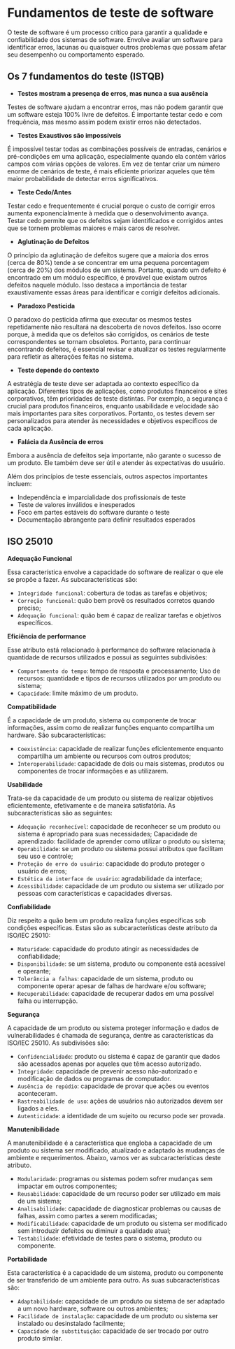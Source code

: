 # Fundamentos de teste de software
O teste de software é um processo crítico para garantir a qualidade e confiabilidade dos sistemas de software. Envolve avaliar um software para identificar erros, lacunas ou quaisquer outros problemas que possam afetar seu desempenho ou comportamento esperado.

## Os 7 fundamentos do teste (ISTQB)
* **Testes mostram a presença de erros, mas nunca a sua ausência**

Testes de software ajudam a encontrar erros, mas não podem garantir que um software esteja 100% livre de defeitos. É importante testar cedo e com frequência, mas mesmo assim podem existir erros não detectados.

* **Testes Exaustivos são impossíveis**

É impossível testar todas as combinações possíveis de entradas, cenários e pré-condições em uma aplicação, especialmente quando ela contém vários campos com várias opções de valores. Em vez de tentar criar um número enorme de cenários de teste, é mais eficiente priorizar aqueles que têm maior probabilidade de detectar erros significativos.

* **Teste Cedo/Antes**

Testar cedo e frequentemente é crucial porque o custo de corrigir erros aumenta exponencialmente à medida que o desenvolvimento avança. Testar cedo permite que os defeitos sejam identificados e corrigidos antes que se tornem problemas maiores e mais caros de resolver.

* **Aglutinação de Defeitos**

O princípio da aglutinação de defeitos sugere que a maioria dos erros (cerca de 80%) tende a se concentrar em uma pequena porcentagem (cerca de 20%) dos módulos de um sistema. Portanto, quando um defeito é encontrado em um módulo específico, é provável que existam outros defeitos naquele módulo. Isso destaca a importância de testar exaustivamente essas áreas para identificar e corrigir defeitos adicionais.

* **Paradoxo Pesticida**

O paradoxo do pesticida afirma que executar os mesmos testes repetidamente não resultará na descoberta de novos defeitos. Isso ocorre porque, à medida que os defeitos são corrigidos, os cenários de teste correspondentes se tornam obsoletos. Portanto, para continuar encontrando defeitos, é essencial revisar e atualizar os testes regularmente para refletir as alterações feitas no sistema.

* **Teste depende do contexto**

A estratégia de teste deve ser adaptada ao contexto específico da aplicação. Diferentes tipos de aplicações, como produtos financeiros e sites corporativos, têm prioridades de teste distintas. Por exemplo, a segurança é crucial para produtos financeiros, enquanto usabilidade e velocidade são mais importantes para sites corporativos. Portanto, os testes devem ser personalizados para atender às necessidades e objetivos específicos de cada aplicação.

* **Falácia da Ausência de erros**

Embora a ausência de defeitos seja importante, não garante o sucesso de um produto. Ele também deve ser útil e atender às expectativas do usuário.

Além dos princípios de teste essenciais, outros aspectos importantes incluem:

* Independência e imparcialidade dos profissionais de teste
* Teste de valores inválidos e inesperados
* Foco em partes estáveis do software durante o teste
* Documentação abrangente para definir resultados esperados

## ISO 25010
**Adequação Funcional**

Essa característica envolve a capacidade do software de realizar o que ele se propõe a fazer. As subcaracterísticas são:

* `Integridade funcional`: cobertura de todas as tarefas e objetivos;
* `Correção funcional`: quão bem provê os resultados corretos quando preciso;
* `Adequação funcional`: quão bem é capaz de realizar tarefas e objetivos específicos.

**Eficiência de performance**

Esse atributo está relacionado à performance do software relacionada à quantidade de recursos utilizados e possui as seguintes subdivisões:

* `Comportamento do tempo`: tempo de resposta e processamento;
Uso de recursos: quantidade e tipos de recursos utilizados por um produto ou sistema;
* `Capacidade`: limite máximo de um produto.

**Compatibilidade**

É a capacidade de um produto, sistema ou componente de trocar informações, assim como de realizar funções enquanto compartilha um hardware. São subcaracterísticas:

* `Coexistência`: capacidade de realizar funções eficientemente enquanto compartilha um ambiente ou recursos com outros produtos;
* `Interoperabilidade`: capacidade de dois ou mais sistemas, produtos ou componentes de trocar informações e as utilizarem.

**Usabilidade**

Trata-se da capacidade de um produto ou sistema de realizar objetivos eficientemente, efetivamente e de maneira satisfatória. As subcaracterísticas são as seguintes:

* `Adequação reconhecível`: capacidade de reconhecer se um produto ou sistema é apropriado para suas necessidades;
Capacidade de aprendizado: facilidade de aprender como utilizar o produto ou sistema;
* `Operabilidade`: se um produto ou sistema possui atributos que facilitam seu uso e controle;
* `Proteção de erro do usuário`: capacidade do produto proteger o usuário de erros;
* `Estética da interface de usuário`: agradabilidade da interface;
* `Acessibilidade`: capacidade de um produto ou sistema ser utilizado por pessoas com características e capacidades diversas.

**Confiabilidade**

Diz respeito a quão bem um produto realiza funções específicas sob condições específicas. Estas são as subcaracterísticas deste atributo da ISO/IEC 25010:

* `Maturidade`: capacidade do produto atingir as necessidades de confiabilidade;
* `Disponibilidade`: se um sistema, produto ou componente está acessível e operante;
* `Tolerância a falhas`: capacidade de um sistema, produto ou componente operar apesar de falhas de hardware e/ou software;
* `Recuperabilidade`: capacidade de recuperar dados em uma possível falha ou interrupção.

**Segurança**

A capacidade de um produto ou sistema proteger informação e dados de vulnerabilidades é chamada de segurança, dentre as características da ISO/IEC 25010. As subdivisões são:

* `Confidencialidade`: produto ou sistema é capaz de garantir que dados são acessados apenas por aqueles que têm acesso autorizado. 
* `Integridade`: capacidade de prevenir acesso não-autorizado e modificação de dados ou programas de computador.
* `Ausência de repúdio`: capacidade de provar que ações ou eventos aconteceram.
* `Rastreabilidade de uso`: ações de usuários não autorizados devem ser ligados a eles.
* `Autenticidade`: a identidade de um sujeito ou recurso pode ser provada.

**Manutenibilidade**

A manutenibilidade é a característica que engloba a capacidade de um produto ou sistema ser modificado, atualizado e adaptado às mudanças de ambiente e requerimentos. Abaixo, vamos ver as subcaracterísticas deste atributo.

* `Modularidade`: programas ou sistemas podem sofrer mudanças sem impactar em outros componentes;
* `Reusabilidade`: capacidade de um recurso poder ser utilizado em mais de um sistema;
* `Analisabilidade`: capacidade de diagnosticar problemas ou causas de falhas, assim como partes a serem modificadas;
* `Modificabilidade`: capacidade de um produto ou sistema ser modificado sem introduzir defeitos ou diminuir a qualidade atual;
* `Testabilidade`: efetividade de testes para o sistema, produto ou componente.

**Portabilidade**

Esta característica é a capacidade de um sistema, produto ou componente de ser transferido de um ambiente para outro. As suas subcaracterísticas são:

* `Adaptabilidade`: capacidade de um produto ou sistema de ser adaptado a um novo hardware, software ou outros ambientes;
* `Facilidade de instalação`: capacidade de um produto ou sistema ser instalado ou desinstalado facilmente;
* `Capacidade de substituição`: capacidade de ser trocado por outro produto similar. 
